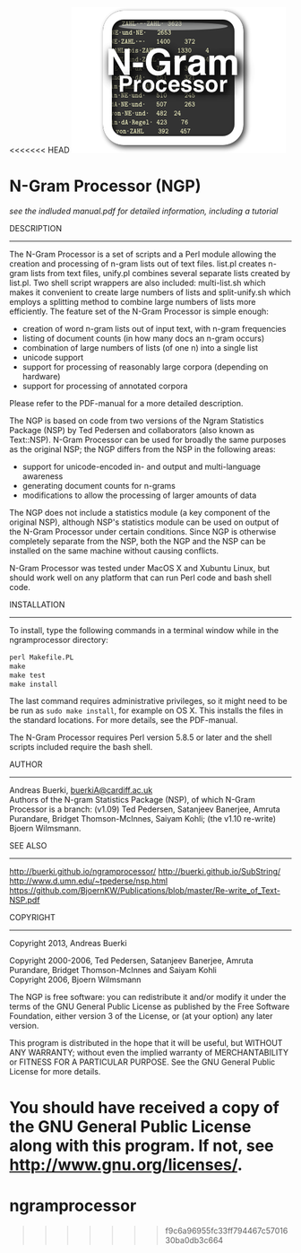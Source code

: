 <<<<<<< HEAD
![NGP](NGP.png)

N-Gram Processor (NGP)
======================

*see the indluded manual.pdf for detailed information, including a tutorial*

DESCRIPTION
***********

The N-Gram Processor is a set of scripts and a Perl module allowing the creation and processing of n-gram lists out of text files. list.pl creates n-gram lists from text files, unify.pl combines several separate lists created by list.pl. Two shell script wrappers are also included: multi-list.sh which makes it convenient to create large numbers of lists and split-unify.sh which employs a splitting method to combine large numbers of lists more efficiently. The feature set of the N-Gram Processor is simple enough:

- creation of word n-gram lists out of input text, with n-gram frequencies
- listing of document counts (in how many docs an n-gram occurs)
- combination of large numbers of lists (of one n) into a single list
- unicode support
- support for processing of reasonably large corpora (depending on hardware)
- support for processing of annotated corpora

Please refer to the PDF-manual for a more detailed description. 

The NGP is based on code from two versions of the Ngram Statistics Package (NSP) by Ted Pedersen and collaborators (also known as Text::NSP). N-Gram Processor can be used for broadly the same purposes as the original NSP; the NGP differs from the NSP in the following areas:

- support for unicode-encoded in- and output and multi-language awareness
- generating document counts for n-grams
- modifications to allow the processing of larger amounts of data  

The NGP does not include a statistics module (a key component of the original NSP), although NSP's statistics module can be used on output of the N-Gram Processor under certain conditions. Since NGP is otherwise completely separate from the NSP, both the NGP and the NSP can be installed on the same machine without causing conflicts.

N-Gram Processor was tested under MacOS X and Xubuntu Linux, but should work well on any platform that can run Perl code and bash shell code.

INSTALLATION
************

To install, type the following commands in a terminal window while in the ngramprocessor directory:

	perl Makefile.PL
	make
	make test
	make install

The last command requires administrative privileges, so it might need to be
be run as `sudo make install`, for example on OS X. This installs the files
in the standard locations. For more details, see the PDF-manual.

The N-Gram Processor requires Perl version 5.8.5 or later and the shell scripts included require the bash shell.


AUTHOR
******
Andreas Buerki, <buerkiA@cardiff.ac.uk>  
Authors of the N-gram Statistics Package (NSP), of which N-Gram Processor is a branch: (v1.09) Ted Pedersen, Satanjeev Banerjee, Amruta Purandare, Bridget Thomson-McInnes, Saiyam Kohli; (the v1.10 re-write) Bjoern Wilmsmann.


SEE ALSO
********
http://buerki.github.io/ngramprocessor/
http://buerki.github.io/SubString/
http://www.d.umn.edu/~tpederse/nsp.html
https://github.com/BjoernKW/Publications/blob/master/Re-write_of_Text-NSP.pdf


COPYRIGHT
*********
Copyright 2013, Andreas Buerki

Copyright 2000-2006, Ted Pedersen, Satanjeev Banerjee,
Amruta Purandare, Bridget Thomson-McInnes and Saiyam Kohli  
Copyright 2006, Bjoern Wilmsmann

The NGP is free software: you can redistribute it and/or modify
it under the terms of the GNU General Public License as published by
the Free Software Foundation, either version 3 of the License, or
(at your option) any later version.

This program is distributed in the hope that it will be useful,
but WITHOUT ANY WARRANTY; without even the implied warranty of
MERCHANTABILITY or FITNESS FOR A PARTICULAR PURPOSE.  See the
GNU General Public License for more details.

You should have received a copy of the GNU General Public License
along with this program.  If not, see <http://www.gnu.org/licenses/>.
=======
ngramprocessor
==============
>>>>>>> f9c6a96955fc33ff794467c5701630ba0db3c664
